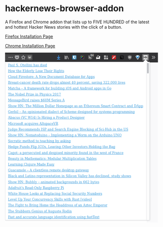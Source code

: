 # hackernews-browser-addon
A Firefox and Chrome addon that lists up to FIVE HUNDRED of the latest and hottest Hacker News stories with the click of a button.

[Firefox Installation Page](https://addons.mozilla.org/en-US/firefox/addon/hackernews-browser-addon/)

[Chrome Installation Page](https://chrome.google.com/webstore/detail/hackernews-browser-addon/omagjeoopjfdaceamchglenebbapfccn)

![screenshot](https://raw.githubusercontent.com/chenshuiluke/hackernews-browser-addon/master/screenshot.png)
